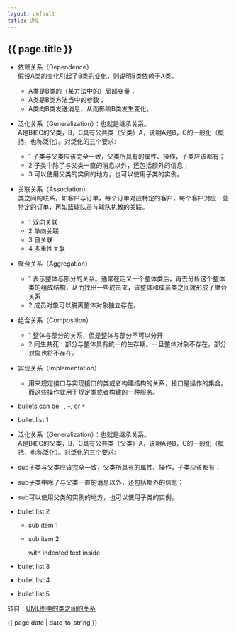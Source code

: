 ```yaml
---
layout: default
title: UML
---
```


## {{ page.title }}  
 - 依赖关系（Dependence）  
  假设A类的变化引起了B类的变化，则说明B类依赖于A类。  
	- A类是B类的（某方法中的）局部变量；
	- A类是B类方法当中的参数；
	- A类向B类发送消息，从而影响B类发生变化。  
 - 泛化关系（Generalization）：也就是继承关系。  
  A是B和C的父类，B，C具有公共类（父类）A，说明A是B，C的一般化（概括，也称泛化）。对泛化的三个要求:  
	- 1 子类与父类应该完全一致，父类所具有的属性、操作，子类应该都有；
	- 2 子类中除了与父类一直的消息以外，还包括额外的信息；
	- 3 可以使用父类的实例的地方，也可以使用子类的实例。  
 - 关联关系（Association）  
  类之间的联系，如客户与订单，每个订单对应特定的客户，每个客户对应一些特定的订单，再如篮球队员与球队执教的关联。  
	- 1 双向关联
	- 2 单向关联
	- 3 自关联
	- 4 多重性关联  
 - 聚合关系（Aggregation）  
	- 1 表示整体与部分的关系。通常在定义一个整体类后，再去分析这个整体类的组成结构，从而找出一些成员来，该整体和成员类之间就形成了聚合关系
	- 2 成员对象可以脱离整体对象独立存在。  
 - 组合关系（Composition）  
	- 1 整体与部分的关系，但是整体与部分不可以分开
	- 2 同生共死：部分与整体具有统一的生存期。一旦整体对象不存在，部分对象也将不存在。  
 - 实现关系（Implementation）  
	-   用来规定接口与实现接口的类或者构建结构的关系，接口是操作的集合。而这些操作就用于规定类或者构建的一种服务。

- bullets can be `-`, `+`, or `*`
 - bullet list 1
 - 泛化关系（Generalization）：也就是继承关系。  
  A是B和C的父类，B，C具有公共类（父类）A，说明A是B，C的一般化（概括，也称泛化）。对泛化的三个要求:  
  - sub子类与父类应该完全一致，父类所具有的属性、操作，子类应该都有；
  - sub子类中除了与父类一直的消息以外，还包括额外的信息；
  - sub可以使用父类的实例的地方，也可以使用子类的实例。  
 - bullet list 2
    - sub item 1
    - sub item 2

        with indented text inside

 - bullet list 3
 + bullet list 4
 * bullet list 5


转自：[UML图中的类之间的关系](http://blog.csdn.net/hguisu/article/details/7609483)




{{ page.date | date_to_string }}